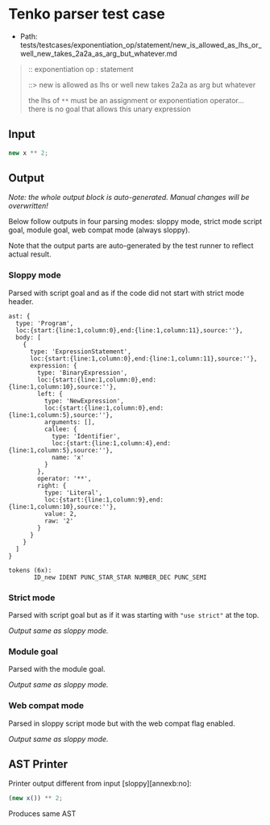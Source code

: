 # Tenko parser test case

- Path: tests/testcases/exponentiation_op/statement/new_is_allowed_as_lhs_or_well_new_takes_2a2a_as_arg_but_whatever.md

> :: exponentiation op : statement
>
> ::> new is allowed as lhs or well new takes 2a2a as arg but whatever
>
> the lhs of `**` must be an assignment or exponentiation operator... there is no goal that allows this unary expression

## Input

`````js
new x ** 2;
`````

## Output

_Note: the whole output block is auto-generated. Manual changes will be overwritten!_

Below follow outputs in four parsing modes: sloppy mode, strict mode script goal, module goal, web compat mode (always sloppy).

Note that the output parts are auto-generated by the test runner to reflect actual result.

### Sloppy mode

Parsed with script goal and as if the code did not start with strict mode header.

`````
ast: {
  type: 'Program',
  loc:{start:{line:1,column:0},end:{line:1,column:11},source:''},
  body: [
    {
      type: 'ExpressionStatement',
      loc:{start:{line:1,column:0},end:{line:1,column:11},source:''},
      expression: {
        type: 'BinaryExpression',
        loc:{start:{line:1,column:0},end:{line:1,column:10},source:''},
        left: {
          type: 'NewExpression',
          loc:{start:{line:1,column:0},end:{line:1,column:5},source:''},
          arguments: [],
          callee: {
            type: 'Identifier',
            loc:{start:{line:1,column:4},end:{line:1,column:5},source:''},
            name: 'x'
          }
        },
        operator: '**',
        right: {
          type: 'Literal',
          loc:{start:{line:1,column:9},end:{line:1,column:10},source:''},
          value: 2,
          raw: '2'
        }
      }
    }
  ]
}

tokens (6x):
       ID_new IDENT PUNC_STAR_STAR NUMBER_DEC PUNC_SEMI
`````

### Strict mode

Parsed with script goal but as if it was starting with `"use strict"` at the top.

_Output same as sloppy mode._

### Module goal

Parsed with the module goal.

_Output same as sloppy mode._

### Web compat mode

Parsed in sloppy script mode but with the web compat flag enabled.

_Output same as sloppy mode._

## AST Printer

Printer output different from input [sloppy][annexb:no]:

````js
(new x()) ** 2;
````

Produces same AST
